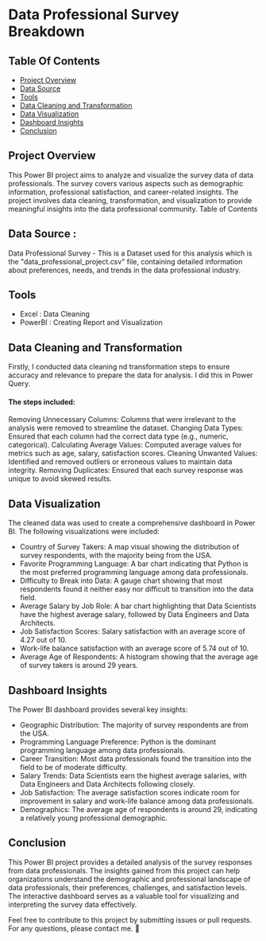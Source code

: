 # Data Professional Survey Breakdown

## Table Of Contents 

- [Project Overview](#Project-overiew)
- [Data Source](data-source)
- [Tools](tools)
- [Data Cleaning and Transformation](Data-Cleaning-and-Transformation)
- [Data Visualization](Data-Visualization)
- [Dashboard Insights](Dashboard-Insights)
- [Conclusion](conclusion)

## Project Overview

This Power BI project aims to analyze and visualize the survey data of data professionals. The survey covers various aspects such as demographic information, professional satisfaction, and career-related insights. The project involves data cleaning, transformation, and visualization to provide meaningful insights into the data professional community. Table of Contents


## Data Source : 

Data Professional Survey - This is a Dataset used for this analysis which is the "data_professional_project.csv" file, containing detailed information about preferences, needs, and trends in the data professional industry.


## Tools 

- Excel : Data Cleaning 
- PowerBI : Creating Report and Visualization


## Data Cleaning and Transformation

Firstly, I conducted data cleaning nd transformation steps to ensure accuracy and relevance to prepare the data for analysis. I did this in Power Query. 

#### The steps included:

Removing Unnecessary Columns: Columns that were irrelevant to the analysis were removed to streamline the dataset.
Changing Data Types: Ensured that each column had the correct data type (e.g., numeric, categorical).
Calculating Average Values: Computed average values for metrics such as age, salary, satisfaction scores.
Cleaning Unwanted Values: Identified and removed outliers or erroneous values to maintain data integrity.
Removing Duplicates: Ensured that each survey response was unique to avoid skewed results.


## Data Visualization

The cleaned data was used to create a comprehensive dashboard in Power BI. The following visualizations were included:

- Country of  Survey Takers: A map visual showing the distribution of survey respondents, with the majority being from the USA.
- Favorite Programming Language: A bar chart indicating that Python is the most preferred programming language among data professionals.
- Difficulty to Break into Data: A gauge chart showing that most respondents found it neither easy nor difficult to transition into the data field.
- Average Salary by Job Role: A bar chart highlighting that Data Scientists have the highest average salary, followed by Data Engineers and Data Architects.
- Job Satisfaction Scores: Salary satisfaction with an average score of 4.27 out of 10.
- Work-life balance satisfaction with an average score of 5.74 out of 10.
- Average Age of Respondents: A histogram showing that the average age of survey takers is around 29 years.


## Dashboard Insights

The Power BI dashboard provides several key insights:

  - Geographic Distribution: The majority of survey respondents are from the USA.
  - Programming Language Preference: Python is the dominant programming language among data professionals.
  - Career Transition: Most data professionals found the transition into the field to be of moderate difficulty.
  - Salary Trends: Data Scientists earn the highest average salaries, with Data Engineers and Data Architects following closely.
  - Job Satisfaction: The average satisfaction scores indicate room for improvement in salary 
and work-life balance among data professionals.
  - Demographics: The average age of respondents is around 29, indicating a relatively young professional demographic.

## Conclusion

  This Power BI project provides a detailed analysis of the survey responses from data professionals. The insights gained from this project can help organizations understand the demographic and professional landscape of data professionals, their preferences, challenges, and satisfaction levels. The interactive dashboard serves as a valuable tool for visualizing and interpreting the survey data effectively.

  Feel free to contribute to this project by submitting issues or pull requests. For any questions, please contact me. 🤝





